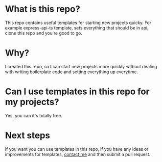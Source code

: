 # What is this repo?
This repo contains useful templates for starting new projects quicky. For example express-api-ts template, sets everything that should be in api, clone this repo and you're good to go.
# Why?
I created this repo, so I can start new projects more quickly without dealing with writing boilerplate code and setting everything up everytime.
# Can I use templates in this repo for my projects?
Yes, you can it's totally free.
# Next steps
If you want you can use templates in this repo, if you have any ideas or improvements for templates, [contact me](mailto:kamil.abbasi.official@gmail.com) and then submit a pull request.
